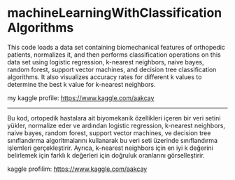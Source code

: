 # machineLearningWithClassificationAlgorithms

This code loads a data set containing biomechanical features of orthopedic patients, normalizes it, and then performs classification operations on this data set using logistic regression, k-nearest neighbors, naive bayes, random forest, support vector machines, and decision tree classification algorithms. It also visualizes accuracy rates for different k values ​​to determine the best k value for k-nearest neighbors.

my kaggle profile: https://www.kaggle.com/aakcay

-----------------------------------------------------------------------------------
Bu kod, ortopedik hastalara ait biyomekanik özellikleri içeren bir veri setini yükler, normalize eder ve ardından logistic regression, k-nearest neighbors, naive bayes, random forest, support vector machines, ve decision tree sınıflandırma algoritmalarını kullanarak bu veri seti üzerinde sınıflandırma işlemleri gerçekleştirir. Ayrıca, k-nearest neighbors için en iyi k değerini belirlemek için farklı k değerleri için doğruluk oranlarını görselleştirir.

kaggle profilim:  https://www.kaggle.com/aakcay
